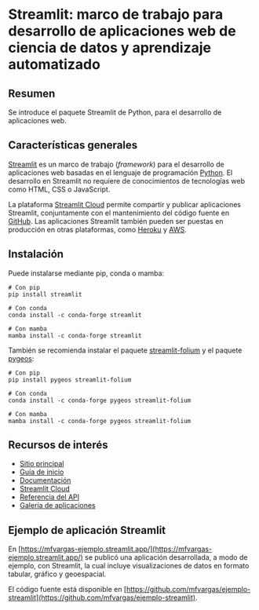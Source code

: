 # Streamlit: marco de trabajo para desarrollo de aplicaciones web de ciencia de datos y aprendizaje automatizado


## Resumen
Se introduce el paquete Streamlit de Python, para el desarrollo de aplicaciones web.


## Características generales
[Streamlit](https://streamlit.io/) es un marco de trabajo (*framework*) para el desarrollo de aplicaciones web basadas en el lenguaje de programación [Python](https://www.python.org/). El desarrollo en Streamlit no requiere de conocimientos de tecnologías web como HTML, CSS o JavaScript.

La plataforma [Streamlit Cloud](https://streamlit.io/cloud) permite compartir y publicar aplicaciones Streamlit, conjuntamente con el mantenimiento del código fuente en [GitHub](https://github.com/). Las aplicaciones Streamlit también pueden ser puestas en producción en otras plataformas, como [Heroku](https://www.heroku.com/) y [AWS](https://aws.amazon.com/).

## Instalación
Puede instalarse mediante pip, conda o mamba:

```shell
# Con pip
pip install streamlit

# Con conda
conda install -c conda-forge streamlit

# Con mamba
mamba install -c conda-forge streamlit
```

También se recomienda instalar el paquete [streamlit-folium](https://github.com/randyzwitch/streamlit-folium) y el paquete [pygeos](https://pygeos.readthedocs.io/):

```shell
# Con pip
pip install pygeos streamlit-folium

# Con conda
conda install -c conda-forge pygeos streamlit-folium

# Con mamba
mamba install -c conda-forge pygeos streamlit-folium
```

## Recursos de interés
- [Sitio principal](https://streamlit.io/)
- [Guía de inicio](https://docs.streamlit.io/library/get-started)
- [Documentación](https://docs.streamlit.io/)
- [Streamlit Cloud](https://streamlit.io/cloud)
- [Referencia del API](https://docs.streamlit.io/library/api-reference)
- [Galería de aplicaciones](https://streamlit.io/gallery)

## Ejemplo de aplicación Streamlit
En [https://mfvargas-ejemplo.streamlit.app/](https://mfvargas-ejemplo.streamlit.app/) se publicó una aplicación desarrollada, a modo de ejemplo, con Streamlit, la cual incluye visualizaciones de datos en formato tabular, gráfico y geoespacial.

El código fuente está disponible en [https://github.com/mfvargas/ejemplo-streamlit](https://github.com/mfvargas/ejemplo-streamlit).

